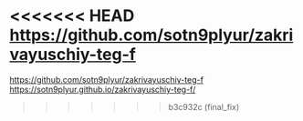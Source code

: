 <<<<<<< HEAD
https://github.com/sotn9plyur/zakrivayuschiy-teg-f
=======
https://github.com/sotn9plyur/zakrivayuschiy-teg-f
https://sotn9plyur.github.io/zakrivayuschiy-teg-f/
>>>>>>> b3c932c (final_fix)
